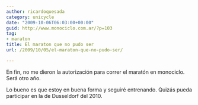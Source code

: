 ```yaml
---
author: ricardoquesada
category: unicycle
date: "2009-10-06T06:03:00+00:00"
guid: http://www.monociclo.com.ar/?p=103
tag:
- maraton
title: El maraton que no pudo ser
url: /2009/10/05/el-maraton-que-no-pudo-ser/

---
```


En fin, no me dieron la autorización para correr el maratón en monociclo.  
Será otro año.

Lo bueno es que estoy en buena forma y seguiré entrenando. Quizás pueda
participar en la de Dusseldorf del 2010.
